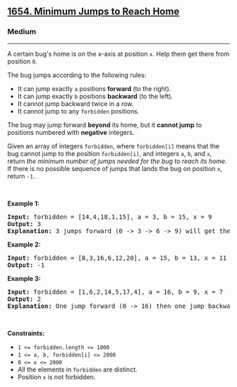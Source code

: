 <h2><a href="https://leetcode.com/problems/minimum-jumps-to-reach-home/">1654. Minimum Jumps to Reach Home</a></h2><h3>Medium</h3><hr><div style="user-select: auto;"><p style="user-select: auto;">A certain bug's home is on the x-axis at position <code style="user-select: auto;">x</code>. Help them get there from position <code style="user-select: auto;">0</code>.</p>

<p style="user-select: auto;">The bug jumps according to the following rules:</p>

<ul style="user-select: auto;">
	<li style="user-select: auto;">It can jump exactly <code style="user-select: auto;">a</code> positions <strong style="user-select: auto;">forward</strong> (to the right).</li>
	<li style="user-select: auto;">It can jump exactly <code style="user-select: auto;">b</code> positions <strong style="user-select: auto;">backward</strong> (to the left).</li>
	<li style="user-select: auto;">It cannot jump backward twice in a row.</li>
	<li style="user-select: auto;">It cannot jump to any <code style="user-select: auto;">forbidden</code> positions.</li>
</ul>

<p style="user-select: auto;">The bug may jump forward <strong style="user-select: auto;">beyond</strong> its home, but it <strong style="user-select: auto;">cannot jump</strong> to positions numbered with <strong style="user-select: auto;">negative</strong> integers.</p>

<p style="user-select: auto;">Given an array of integers <code style="user-select: auto;">forbidden</code>, where <code style="user-select: auto;">forbidden[i]</code> means that the bug cannot jump to the position <code style="user-select: auto;">forbidden[i]</code>, and integers <code style="user-select: auto;">a</code>, <code style="user-select: auto;">b</code>, and <code style="user-select: auto;">x</code>, return <em style="user-select: auto;">the minimum number of jumps needed for the bug to reach its home</em>. If there is no possible sequence of jumps that lands the bug on position <code style="user-select: auto;">x</code>, return <code style="user-select: auto;">-1.</code></p>

<p style="user-select: auto;">&nbsp;</p>
<p style="user-select: auto;"><strong style="user-select: auto;">Example 1:</strong></p>

<pre style="user-select: auto;"><strong style="user-select: auto;">Input:</strong> forbidden = [14,4,18,1,15], a = 3, b = 15, x = 9
<strong style="user-select: auto;">Output:</strong> 3
<strong style="user-select: auto;">Explanation:</strong> 3 jumps forward (0 -&gt; 3 -&gt; 6 -&gt; 9) will get the bug home.
</pre>

<p style="user-select: auto;"><strong style="user-select: auto;">Example 2:</strong></p>

<pre style="user-select: auto;"><strong style="user-select: auto;">Input:</strong> forbidden = [8,3,16,6,12,20], a = 15, b = 13, x = 11
<strong style="user-select: auto;">Output:</strong> -1
</pre>

<p style="user-select: auto;"><strong style="user-select: auto;">Example 3:</strong></p>

<pre style="user-select: auto;"><strong style="user-select: auto;">Input:</strong> forbidden = [1,6,2,14,5,17,4], a = 16, b = 9, x = 7
<strong style="user-select: auto;">Output:</strong> 2
<strong style="user-select: auto;">Explanation:</strong> One jump forward (0 -&gt; 16) then one jump backward (16 -&gt; 7) will get the bug home.
</pre>

<p style="user-select: auto;">&nbsp;</p>
<p style="user-select: auto;"><strong style="user-select: auto;">Constraints:</strong></p>

<ul style="user-select: auto;">
	<li style="user-select: auto;"><code style="user-select: auto;">1 &lt;= forbidden.length &lt;= 1000</code></li>
	<li style="user-select: auto;"><code style="user-select: auto;">1 &lt;= a, b, forbidden[i] &lt;= 2000</code></li>
	<li style="user-select: auto;"><code style="user-select: auto;">0 &lt;= x &lt;= 2000</code></li>
	<li style="user-select: auto;">All the elements in <code style="user-select: auto;">forbidden</code> are distinct.</li>
	<li style="user-select: auto;">Position <code style="user-select: auto;">x</code> is not forbidden.</li>
</ul>
</div>